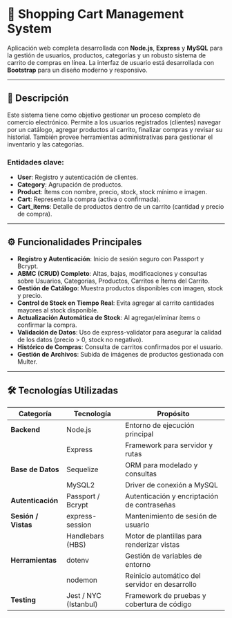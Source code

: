 # 🛒 Shopping Cart Management System

Aplicación web completa desarrollada con **Node.js**, **Express** y **MySQL** para la gestión de usuarios, productos, categorías y un robusto sistema de carrito de compras en línea. La interfaz de usuario está desarrollada con **Bootstrap** para un diseño moderno y responsivo.

---

## 📖 Descripción

Este sistema tiene como objetivo gestionar un proceso completo de comercio electrónico. Permite a los usuarios registrados (clientes) navegar por un catálogo, agregar productos al carrito, finalizar compras y revisar su historial. También provee herramientas administrativas para gestionar el inventario y las categorías.

### Entidades clave:

- **User**: Registro y autenticación de clientes.  
- **Category**: Agrupación de productos.  
- **Product**: Ítems con nombre, precio, stock, stock mínimo e imagen.  
- **Cart**: Representa la compra (activa o confirmada).  
- **Cart_items**: Detalle de productos dentro de un carrito (cantidad y precio de compra).  

---

## ⚙️ Funcionalidades Principales

- **Registro y Autenticación**: Inicio de sesión seguro con Passport y Bcrypt.  
- **ABMC (CRUD) Completo**: Altas, bajas, modificaciones y consultas sobre Usuarios, Categorías, Productos, Carritos e Ítems del Carrito.  
- **Gestión de Catálogo**: Muestra productos disponibles con imagen, stock y precio.  
- **Control de Stock en Tiempo Real**: Evita agregar al carrito cantidades mayores al stock disponible.  
- **Actualización Automática de Stock**: Al agregar/eliminar ítems o confirmar la compra.  
- **Validación de Datos**: Uso de express-validator para asegurar la calidad de los datos (precio > 0, stock no negativo).  
- **Histórico de Compras**: Consulta de carritos confirmados por el usuario.  
- **Gestión de Archivos**: Subida de imágenes de productos gestionada con Multer.  

---

## 🛠️ Tecnologías Utilizadas

| Categoría          | Tecnología             | Propósito                                             |
|-------------------|----------------------|------------------------------------------------------|
| **Backend**       | Node.js               | Entorno de ejecución principal                       |
|                   | Express               | Framework para servidor y rutas                      |
| **Base de Datos** | Sequelize             | ORM para modelado y consultas                        |
|                   | MySQL2                | Driver de conexión a MySQL                            |
| **Autenticación** | Passport / Bcrypt     | Autenticación y encriptación de contraseñas          |
| **Sesión / Vistas** | express-session      | Mantenimiento de sesión de usuario                  |
|                   | Handlebars (HBS)     | Motor de plantillas para renderizar vistas           |
| **Herramientas**  | dotenv                | Gestión de variables de entorno                       |
|                   | nodemon               | Reinicio automático del servidor en desarrollo      |
| **Testing**       | Jest / NYC (Istanbul) | Framework de pruebas y cobertura de código           |


